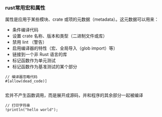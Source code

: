 ### rust常用宏和属性
属性是应用于某些模块、crate 或项的元数据（metadata）。这元数据可以用来：

- 条件编译代码
- 设置 crate 名称、版本和类型（二进制文件或库）
- 禁用 lint （警告）
- 启用编译器的特性（宏、全局导入（glob import）等）
- 链接到一个非 Rust 语言的库
- 标记函数作为单元测试
- 标记函数作为基准测试的某个部分

```
// 编译器忽略代码
#[allow(dead_code)]


```



宏并不产生函数调用，而是展开成源码，并和程序的其余部分一起被编译

```
// 打印字符串
!println("hello world");


```

